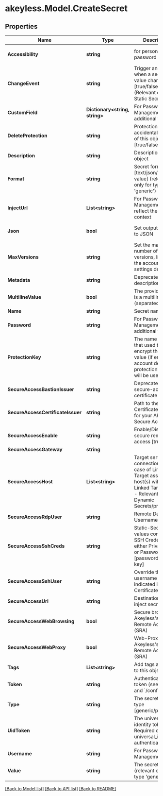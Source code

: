 # akeyless.Model.CreateSecret

## Properties

Name | Type | Description | Notes
------------ | ------------- | ------------- | -------------
**Accessibility** | **string** | for personal password manager | [optional] [default to "regular"]
**ChangeEvent** | **string** | Trigger an event when a secret value changed [true/false] (Relevant only for Static Secret) | [optional] 
**CustomField** | **Dictionary&lt;string, string&gt;** | For Password Management use, additional fields | [optional] 
**DeleteProtection** | **string** | Protection from accidental deletion of this object [true/false] | [optional] 
**Description** | **string** | Description of the object | [optional] 
**Format** | **string** | Secret format [text/json/key-value] (relevant only for type &#39;generic&#39;) | [optional] [default to "text"]
**InjectUrl** | **List&lt;string&gt;** | For Password Management use, reflect the website context | [optional] 
**Json** | **bool** | Set output format to JSON | [optional] [default to false]
**MaxVersions** | **string** | Set the maximum number of versions, limited by the account settings defaults. | [optional] 
**Metadata** | **string** | Deprecated - use description | [optional] 
**MultilineValue** | **bool** | The provided value is a multiline value (separated by &#39;\\n&#39;) | [optional] 
**Name** | **string** | Secret name | 
**Password** | **string** | For Password Management use, additional fields | [optional] 
**ProtectionKey** | **string** | The name of a key that used to encrypt the secret value (if empty, the account default protectionKey key will be used) | [optional] 
**SecureAccessBastionIssuer** | **string** | Deprecated. use secure-access-certificate-issuer | [optional] 
**SecureAccessCertificateIssuer** | **string** | Path to the SSH Certificate Issuer for your Akeyless Secure Access | [optional] 
**SecureAccessEnable** | **string** | Enable/Disable secure remote access [true/false] | [optional] 
**SecureAccessGateway** | **string** |  | [optional] 
**SecureAccessHost** | **List&lt;string&gt;** | Target servers for connections (In case of Linked Target association, host(s) will inherit Linked Target hosts - Relevant only for Dynamic Secrets/producers) | [optional] 
**SecureAccessRdpUser** | **string** | Remote Desktop Username | [optional] 
**SecureAccessSshCreds** | **string** | Static-Secret values contains SSH Credentials, either Private Key or Password [password/private-key] | [optional] 
**SecureAccessSshUser** | **string** | Override the SSH username as indicated in SSH Certificate Issuer | [optional] 
**SecureAccessUrl** | **string** | Destination URL to inject secrets | [optional] 
**SecureAccessWebBrowsing** | **bool** | Secure browser via Akeyless&#39;s Secure Remote Access (SRA) | [optional] [default to false]
**SecureAccessWebProxy** | **bool** | Web-Proxy via Akeyless&#39;s Secure Remote Access (SRA) | [optional] [default to false]
**Tags** | **List&lt;string&gt;** | Add tags attached to this object | [optional] 
**Token** | **string** | Authentication token (see &#x60;/auth&#x60; and &#x60;/configure&#x60;) | [optional] 
**Type** | **string** | The secret sub type [generic/password] | [optional] [default to "generic"]
**UidToken** | **string** | The universal identity token, Required only for universal_identity authentication | [optional] 
**Username** | **string** | For Password Management use | [optional] 
**Value** | **string** | The secret value (relevant only for type &#39;generic&#39;) | 

[[Back to Model list]](../README.md#documentation-for-models) [[Back to API list]](../README.md#documentation-for-api-endpoints) [[Back to README]](../README.md)

